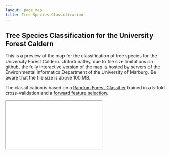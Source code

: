 ```yaml
---
layout: page_map
title: Tree Species Classification
---
```



Tree Species Classification for the University Forest Caldern
-------------------------------------------------------------

This is a preview of the map for the classification of tree species for the University Forest Caldern. Unfortunatley, due to
file size limitations on github, the fully interactive version of the
[map](http://seminar.environmentalinformatics-marburg.de/Seminar_RS/classification.html)
is hosted by servers of the Environmental Informatics Department of the
University of Marburg. Be aware that the file size is above 100 MB.

The classification is based on a [Random Forest
Classifier](https://github.com/goergen95/mof_caldern/blob/master/src/010_rf_classification.R)
trained in a 5-fold cross-validation and a [forward feature
selection](rf.html).


<div class="map_container">
    <iframe class="map_iframe" src="../assets/maps/mapobjects/quality.html" seamless
    ></iframe>
</div>

